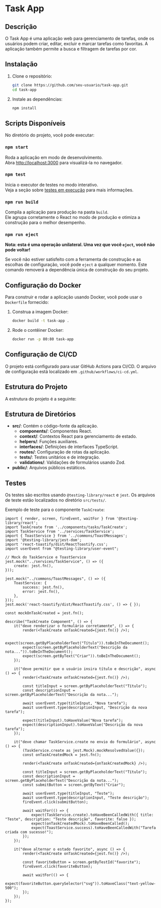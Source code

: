 # Task App

## Descrição

O Task App é uma aplicação web para gerenciamento de tarefas, onde os usuários podem criar, editar, excluir e marcar tarefas como favoritas. A aplicação também permite a busca e filtragem de tarefas por cor.

## Instalação

1. Clone o repositório:
    ```sh
    git clone https://github.com/seu-usuario/task-app.git
    cd task-app
    ```

2. Instale as dependências:
    ```sh
    npm install
    ```

## Scripts Disponíveis

No diretório do projeto, você pode executar:

### `npm start`

Roda a aplicação em modo de desenvolvimento.\
Abra [http://localhost:3000](http://localhost:3000) para visualizá-la no navegador.

### `npm test`

Inicia o executor de testes no modo interativo.\
Veja a seção sobre [testes em execução](https://facebook.github.io/create-react-app/docs/running-tests) para mais informações.

### `npm run build`

Compila a aplicação para produção na pasta `build`.\
Ele agrupa corretamente o React no modo de produção e otimiza a construção para o melhor desempenho.

### `npm run eject`

**Nota: esta é uma operação unilateral. Uma vez que você `eject`, você não pode voltar!**

Se você não estiver satisfeito com a ferramenta de construção e as escolhas de configuração, você pode `eject` a qualquer momento. Este comando removerá a dependência única de construção do seu projeto.

## Configuração do Docker

Para construir e rodar a aplicação usando Docker, você pode usar o `Dockerfile` fornecido:

1. Construa a imagem Docker:
    ```sh
    docker build -t task-app .
    ```

2. Rode o contêiner Docker:
    ```sh
    docker run -p 80:80 task-app
    ```

## Configuração de CI/CD

O projeto está configurado para usar GitHub Actions para CI/CD. O arquivo de configuração está localizado em `.github/workflows/ci-cd.yml`.

## Estrutura do Projeto

A estrutura do projeto é a seguinte:

## Estrutura de Diretórios

- **src/**: Contém o código-fonte da aplicação.
  - **components/**: Componentes React.
  - **context/**: Contextos React para gerenciamento de estado.
  - **helpers/**: Funções auxiliares.
  - **interfaces/**: Definições de interfaces TypeScript.
  - **routes/**: Configuração de rotas da aplicação.
  - **tests/**: Testes unitários e de integração.
  - **validations/**: Validações de formulários usando Zod.
- **public/**: Arquivos públicos estáticos.

## Testes

Os testes são escritos usando `@testing-library/react` e `jest`. Os arquivos de teste estão localizados no diretório `src/tests/`.

Exemplo de teste para o componente `TaskCreate`:

```tsx
import { render, screen, fireEvent, waitFor } from '@testing-library/react';
import TaskCreate from '../components/tasks/TaskCreate';
import TaskService from '../services/TaskService';
import { ToastService } from '../commons/ToastMessages';
import '@testing-library/jest-dom';
import 'react-toastify/dist/ReactToastify.css';
import userEvent from "@testing-library/user-event";

// Mock do TaskService e ToastService
jest.mock("../services/TaskService", () => ({
    create: jest.fn(),
}));

jest.mock("../commons/ToastMessages", () => ({
    ToastService: {
        success: jest.fn(),
        error: jest.fn(),
    },
}));
jest.mock('react-toastify/dist/ReactToastify.css', () => { });

const mockOnTaskCreated = jest.fn();

describe("TaskCreate Component", () => {
    it("deve renderizar o formulário corretamente", () => {
        render(<TaskCreate onTaskCreated={jest.fn()} />);

        expect(screen.getByPlaceholderText("Título")).toBeInTheDocument();
        expect(screen.getByPlaceholderText("Descrição da nota...")).toBeInTheDocument();
        expect(screen.getByText("Criar")).toBeInTheDocument();
    });

    it("deve permitir que o usuário insira título e descrição", async () => {
        render(<TaskCreate onTaskCreated={jest.fn()} />);

        const titleInput = screen.getByPlaceholderText("Título");
        const descriptionInput = screen.getByPlaceholderText("Descrição da nota...");

        await userEvent.type(titleInput, "Nova tarefa");
        await userEvent.type(descriptionInput, "Descrição da nova tarefa");

        expect(titleInput).toHaveValue("Nova tarefa");
        expect(descriptionInput).toHaveValue("Descrição da nova tarefa");
    });

    it("deve chamar TaskService.create no envio do formulário", async () => {
        (TaskService.create as jest.Mock).mockResolvedValue({});
        const onTaskCreatedMock = jest.fn();

        render(<TaskCreate onTaskCreated={onTaskCreatedMock} />);

        const titleInput = screen.getByPlaceholderText("Título");
        const descriptionInput = screen.getByPlaceholderText("Descrição da nota...");
        const submitButton = screen.getByText("Criar");

        await userEvent.type(titleInput, "Teste");
        await userEvent.type(descriptionInput, "Teste descrição");
        fireEvent.click(submitButton);

        await waitFor(() => {
            expect(TaskService.create).toHaveBeenCalledWith({ title: "Teste", description: "Teste descrição", favorite: false });
            expect(onTaskCreatedMock).toHaveBeenCalled();
            expect(ToastService.success).toHaveBeenCalledWith("Tarefa criada com sucesso!");
        });
    });

    it("deve alternar o estado favorito", async () => {
        render(<TaskCreate onTaskCreated={jest.fn()} />);

        const favoriteButton = screen.getByTestId("favorite");
        fireEvent.click(favoriteButton);

        await waitFor(() => {
            expect(favoriteButton.querySelector("svg")).toHaveClass("text-yellow-500");
        });
    });
});



